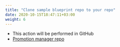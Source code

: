 ```yaml
---
title: "Clone sample blueprint repo to your repo"
date: 2020-10-15T18:47:11+03:00
weight: 6
---
```


* This action will be performed in GitHub
* [Promotion manager repo](https://github.com/QualiSystemsLab/colony-demo-space/tree/master/blueprints)
